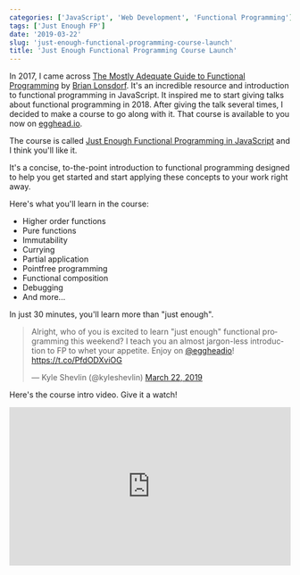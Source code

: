 ```yaml
---
categories: ['JavaScript', 'Web Development', 'Functional Programming']
tags: ['Just Enough FP']
date: '2019-03-22'
slug: 'just-enough-functional-programming-course-launch'
title: 'Just Enough Functional Programming Course Launch'
---
```


In 2017, I came across [The Mostly Adequate Guide to Functional Programming](https://github.com/MostlyAdequate/mostly-adequate-guide) by [Brian Lonsdorf](https://twitter.com/drboolean). It's an incredible resource and introduction to functional programming in JavaScript. It inspired me to start giving talks about functional programming in 2018. After giving the talk several times, I decided to make a course to go along with it. That course is available to you now on [egghead.io](https://egghead.io/course/just-enough-functional-programming-in-javascript).

The course is called [Just Enough Functional Programming in JavaScript](https://egghead.io/course/just-enough-functional-programming-in-javascript) and I think you'll like it.

It's a concise, to-the-point introduction to functional programming designed to help you get started and start applying these concepts to your work right away.

Here's what you'll learn in the course:

- Higher order functions
- Pure functions
- Immutability
- Currying
- Partial application
- Pointfree programming
- Functional composition
- Debugging
- And more...

In just 30 minutes, you'll learn more than "just enough".

<blockquote class="twitter-tweet" data-lang="en"><p lang="en" dir="ltr">Alright, who of you is excited to learn &quot;just enough&quot; functional programming this weekend? I teach you an almost jargon-less introduction to FP to whet your appetite. Enjoy on <a href="https://twitter.com/eggheadio?ref_src=twsrc%5Etfw">@eggheadio</a>! <a href="https://t.co/PfdODXviOG">https://t.co/PfdODXviOG</a></p>&mdash; Kyle Shevlin (@kyleshevlin) <a href="https://twitter.com/kyleshevlin/status/1109158892469010432?ref_src=twsrc%5Etfw">March 22, 2019</a></blockquote>
<script async src="https://platform.twitter.com/widgets.js" charset="utf-8"></script>

Here's the course intro video. Give it a watch!

<div style="position: relative; overflow: hidden; padding-top: 56.25%;">
  <iframe style="
      position: absolute;
      top: 0;
      left: 0;
      width: 100%;
      height: 100%;
      border: 0;
    "
    src="https://egghead.io/lessons/javascript-course-introduction-to-just-enough-functional-programming-in-javascript/embed" />
</div>
